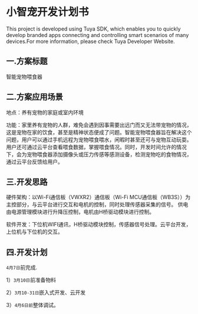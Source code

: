 小智宠开发计划书
==
This project is developed using Tuya SDK, which enables you to quickly develop branded apps connecting and controlling smart scenarios of many devices.For more information, please check Tuya Developer Website.

一.方案标题
-------------------
智能宠物喂食器

二.方案应用场景
-------------------
地点：养有宠物的家庭或室内环境

功能：家里养有宠物的人群，难免会遇到因事需要出远门而又无法带宠物的情况，这是宠物在家的饮食，甚至是精神状态便成了问题。智能宠物喂食器旨在解决这个问题，用户可以通过手机远程为宠物喂食喂水，闲暇时甚至还可与宠物互动玩耍。用户还可通过云平台查看喂食数据，掌握喂食情况。同时，开发时间允许的情况下，会为宠物喂食器添加摄像头或压力传感等感测设备，检测宠物吃的食物情况，通过云平台反馈给用户。

三.开发思路
-------------------
硬件架构：以Wi-Fi通信板（VWXR2）通信板（Wi-Fi MCU通信板（WB3S））为主控部分，与云平台进行交互和电机的控制，同时处理传感器采集的信号。
供电由电源管理模块进行升降压控制，电机由H桥驱动模块进行控制。

软件开发：下位机WIFI通讯，H桥驱动模块控制，传感器信号处理。云平台开发，上位机与下位机的交互。

四.开发计划
-------------------
``4月7日``前完成.

1）``3月10日``前准备物料

2）``3月10-31日``嵌入式开发、云开发

3）``4月6日前``整体调试。
